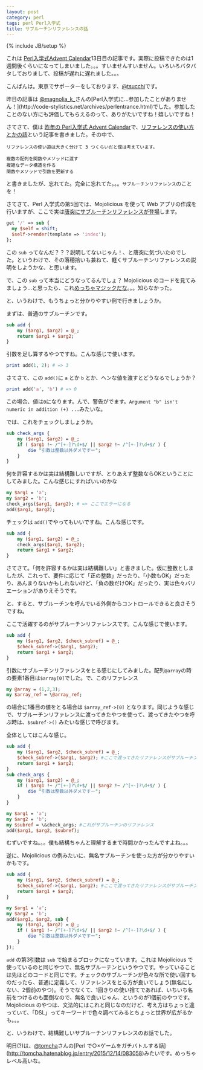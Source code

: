 ```yaml
---
layout: post
category: perl
tags: perl Perl入学式
title: サブルーチンリファレンスの話
---
```

{% include JB/setup %}

これは [Perl入学式Advent Calendar](http://qiita.com/advent-calendar/2015/perl-entrance)13日目の記事です。実際に投稿できたのは1週間後くらいになってしまいました。。。すいませんすいません。いろいろバタバタしておりまして、投稿が遅れに遅れました。。。

こんばんは。東京でサポーターをしております、[@tsucchi](https://twitter.com/tsucchi)です。

昨日の記事は [@magnolia_k_](https://twitter.com/magnolia_k_)さんの[Perl入学式に…参加したことがありません！](http://code-stylistics.net/archives/perlentrance.html)でした。参加したことのない方にも評価してもらえるのって、ありがたいですね！嬉しいですね！

さてさて、僕は [昨年の Perl入学式 Advent Calendar](http://qiita.com/advent-calendar/2014/perl-entrance)で、[リファレンスの使い方とかの話](http://tsucchi.github.io/perl/2014/12/19/perl-advent-calendar-reference-usage/)という記事を書きました。その中で、

```
リファレンスの使い道は大きく分けて 3 つくらいだと僕は考えています。

複数の配列を関数やメソッドに渡す
複雑なデータ構造を作る
関数やメソッドで引数を更新する
```

と書きましたが、忘れてた。完全に忘れてた。。。`サブルーチンリファレンス`のことを！

さてさて、Perl 入学式の第5回では、Mojolicious を使って Web アプリの作成を行いますが、ここで実は[唐突にサブルーチンリファレンスが登場](https://github.com/perl-entrance-org/workshop-2015-05/blame/master/slide.md#L141)します。

```perl
get '/' => sub {
  my $self = shift;
  $self->render(template => 'index');
};
```

この `sub` ってなんだ？？？説明してないじゃん！、と唐突に気づいたのでした。というわけで、その落穂拾いも兼ねて、軽くサブルーチンリファレンスの説明をしようかな、と思います。

で、この `sub` って本当にどうなってるんでしょ？ Mojolicious のコードを見てみましょう...と思ったら、これ[めっちゃマジックだな](https://github.com/kraih/mojo/blob/master/lib/Mojolicious/Lite.pm#L35-L37)。。。知らなかった。

と、いうわけで、もうちょっと分かりやすい例で行きましょうか。

まずは、普通のサブルーチンです。

```perl
sub add {
	my ($arg1, $arg2) = @_;
	return $arg1 + $arg2;
}
```

引数を足し算するやつですね。こんな感じで使います。

```perl
print add(1, 2); # => 3
```

さてさて、この `add()`に `a` とか `b` とか、ヘンな値を渡すとどうなるでしょうか？

```perl
print add('a', 'b') # => 0
```

この場合、値は`0`になります。んで、警告がでます。`Argument "b" isn't numeric in addition (+) ...`みたいな。

では、これをチェックしましょうか。

```perl
sub check_args {
	my ($arg1, $arg2) = @_;
	if ( $arg1 !~ /^[+-]?\d+$/ || $arg2 !~ /^[+-]?\d+$/ ) {
        die "引数は整数以外ダメですー";
    }
}
```

何を許容するかは実は結構難しいですが、とりあえず整数ならOKということにしてみました。こんな感じにすればいいのかな

```perl
my $arg1 = 'a';
my $arg2 = 'b';
check_args($arg1, $arg2); # => ここでエラーになる
add($arg1, $arg2);
```

チェックは `add()`でやってもいいですね。こんな感じです。

```perl
sub add {
	my ($arg1, $arg2) = @_;
    check_args($arg1, $arg2);
    return $arg1 + $arg2;
}
```

さてさて。「何を許容するかは実は結構難しい」と書きました。仮に整数としましたが、これって、要件に応じて「正の整数」だったり、「小数もOK」だったり、あんまりないかもしれないけど、「負の数だけOK」だったり、実は色々バリエーションがありえそうです。

と、すると、サブルーチンを呼んでいる外側からコントロールできると良さそうですね。

ここで活躍するのがサブルーチンリファレンスです。こんな感じで使います。


```perl
sub add {
	my ($arg1, $arg2, $check_subref) = @_;
    $check_subref->($arg1, $arg2);
    return $arg1 + $arg2;
}
```

引数にサブルーチンリファレンスをとる感じにしてみました。配列`@array`の時の要素1番目は`$array[0]`でした。で、このリファレンス

```perl
my @array = (1,2,3);
my $array_ref = \@array_ref;
```

の場合に1番目の値をとる場合は `$array_ref->[0]` となります。同じような感じで、サブルーチンリファレンスに渡ってきたやつを使って、渡ってきたやつを呼ぶ時は、`$subref->()` みたいな感じで呼びます。

全体としてはこんな感じ。

```perl
sub add {
	my ($arg1, $arg2, $check_subref) = @_;
    $check_subref->($arg1, $arg2); #ここで渡ってきたリファレンスがサブルーチンとして呼ばれる
    return $arg1 + $arg2;
}
sub check_args {
	my ($arg1, $arg2) = @_;
	if ( $arg1 !~ /^[+-]?\d+$/ || $arg2 !~ /^[+-]?\d+$/ ) {
        die "引数は整数以外ダメですー";
    }
}

my $arg1 = 'a';
my $arg2 = 'b';
my $subref = \&check_args; #これがサブルーチンのリファレンス
add($arg1, $arg2, $subref);
```

むずいですね。。。僕も結構ちゃんと理解するまで時間かかったんですよね。。。

逆に、Mojolicious の例みたいに、無名サブルーチンを使った方が分かりやすいかもです。

```perl
sub add {
	my ($arg1, $arg2, $check_subref) = @_;
    $check_subref->($arg1, $arg2); #ここで渡ってきたリファレンスがサブルーチンとして呼ばれる
    return $arg1 + $arg2;
}

my $arg1 = 'a';
my $arg2 = 'b';
add($arg1, $arg2, sub {
	my ($arg1, $arg2) = @_;
	if ( $arg1 !~ /^[+-]?\d+$/ || $arg2 !~ /^[+-]?\d+$/ ) {
        die "引数は整数以外ダメですー";
    }
});
```

`add` の第3引数は `sub` で始まるブロックになっています。これは Mojolicious で使っているのと同じやつで、無名サブルーチンというやつです。やっていることは先ほどのコードと同じです。チェックのサブルーチンが色々な所で使い回すものだったら、普通に定義して、リファレンスをとる方が良いでしょう(無名にしない、2個前のやつ)。そうでなくて、1回きりの使い捨てであれば、いちいち名前をつけるのも面倒なので、無名で良いじゃん、というのが1個前のやつです。Mojolicious のやつは、文法的にはこれと同じなのだけど、考え方はちょっと違っていて、「DSL」ってキーワードで色々調べてみるとちょっと世界が広がるかも。。。

と、いうわけで、結構難しいサブルーチンリファレンスのお話でした。

明日(?)は、[@tomcha](https://twitter.com/tomcha_)さんの[Perl で○×ゲームをガチバトルする話](http://tomcha.hatenablog.jp/entry/2015/12/14/083058)みたいです。めっちゃレベル高いな。
